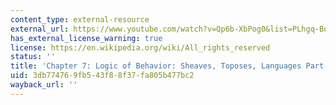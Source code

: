 ```yaml
---
content_type: external-resource
external_url: https://www.youtube.com/watch?v=Qp6b-XbPog0&list=PLhgq-BqyZ7i5lOqOqqRiS0U5SwTmPpHQ5&index=13
has_external_license_warning: true
license: https://en.wikipedia.org/wiki/All_rights_reserved
status: ''
title: 'Chapter 7: Logic of Behavior: Sheaves, Toposes, Languages Part 1'
uid: 3db77476-9fb5-43f8-8f37-fa805b477bc2
wayback_url: ''
---
```


